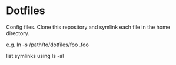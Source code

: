 Dotfiles
========

Config files.  Clone this repository and symlink each file in the home directory.

e.g. ln -s /path/to/dotfiles/foo .foo

list symlinks using ls -al